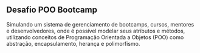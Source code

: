 ## Desafio POO Bootcamp

Simulando um sistema de gerenciamento de bootcamps, cursos, mentores e desenvolvedores, onde é possível modelar seus atributos e métodos, utilizando conceitos de Programação Orientada a Objetos (POO) como abstração, encapsulamento, herança e polimorfismo.

